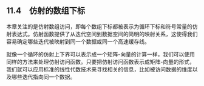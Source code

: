 ## 11.4　仿射的数组下标

本章关注的是仿射数组访问，即每个数组下标都被表示为循环下标和符号常量的仿射表达式。仿射函数提供了从迭代空间到数据空间的简明的映射关系，这使得我们容易确定哪些迭代被映射到同一个数据或同一个高速缓存线。

就像一个循环的仿射上下界可以表示成一个矩阵-向量的计算一样，我们可以使用同样的方法来处理仿射访问函数。只要把仿射访问函数表示成矩阵-向量的形式，我们就可以应用标准的线性代数技术来寻找相关的信息，比如被访问数据的维度以及哪些迭代指向同一个数据。